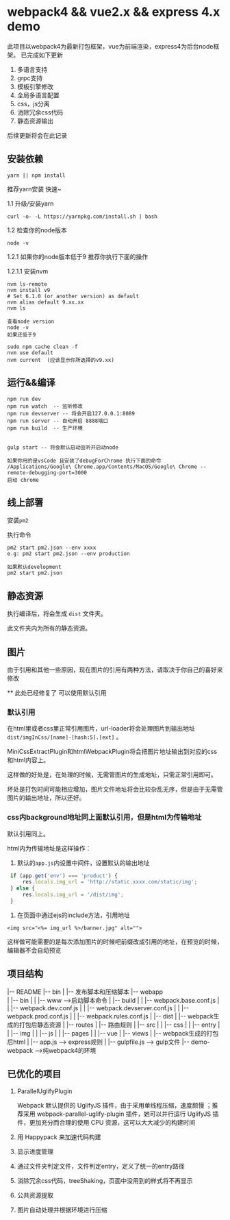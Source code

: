 # webpack4 && vue2.x && express 4.x demo


此项目以webpack4为最新打包框架，vue为前端渲染，express4为后台node框架。
已完成如下更新
1. 多语言支持
2. grpc支持
3. 模板引擎修改
4. 全局多语言配置
5. css，js分离
6. 消除冗余css代码
7. 静态资源输出

后续更新将会在此记录


## 安装依赖

```
yarn || npm install
```

推荐yarn安装 快速~

1.1 升级/安装yarn 

```
curl -o- -L https://yarnpkg.com/install.sh | bash
```

1.2 检查你的node版本

```
node -v
```

1.2.1 如果你的node版本低于9 推荐你执行下面的操作

1.2.1.1 安装nvm

```
nvm ls-remote
nvm install v9
# Set 6.1.0 (or another version) as default
nvm alias default 9.xx.xx
nvm ls

查看node version
node -v
如果还低于9 

sudo npm cache clean -f 
nvm use default 
nvm current  (应该显示你所选择的v9.xx)

```





## 运行&&编译

```
npm run dev
npm run watch  -- 监听修改
npm run devserver -- 将会开启127.0.0.1:8089
npm run server -- 自动开启 8888端口
npm run build  -- 生产环境


gulp start -- 将会默认启动监听并启动node

如果你用的是vsCode 且安装了debugForChrome 执行下面的命令
/Applications/Google\ Chrome.app/Contents/MacOS/Google\ Chrome --remote-debugging-port=3000
启动 chrome
```





## 线上部署

安装`pm2`

执行命令

```
pm2 start pm2.json --env xxxx
e.g: pm2 start pm2.json --env production

如果默认development 
pm2 start pm2.json
```









## 静态资源

执行编译后，将会生成 `dist` 文件夹。

此文件夹内为所有的静态资源。



## 图片

由于引用和其他一些原因，现在图片的引用有两种方法，请取决于你自己的喜好来修改

** 此处已经修复了 可以使用默认引用



### 默认引用

在html里或者css里正常引用图片，url-loader将会处理图片到输出地址`dist/imgInCss/[name]-[hash:5].[ext]` 。

MiniCssExtractPlugin和htmlWebpackPlugin将会把图片地址输出到对应的css和html内容上。

这样做的好处是，在处理的时候，无需管图片的生成地址，只需正常引用即可。

坏处是打包时间可能相应增加，图片文件地址将会比较杂乱无序，但是由于无需管图片的输出地址，所以还好。



### css内background地址同上面默认引用，但是html为传输地址

默认引用同上。

html内为传输地址是这样操作：

1. 默认的`app.js`内设置中间件，设置默认的输出地址

```js
 if (app.get('env') === 'product') {
     res.locals.img_url = 'http://static.xxxx.com/static/img';
 } else {
     res.locals.img_url = '/dist/img';
 }
```

1. 在页面中通过ejs的include方法，引用地址

```ejs
<img src="<%= img_url %>/banner.jpg" alt="">
```



这样做可能需要的是每次添加图片的时候吧前缀改成引用的地址，在预览的时候，编辑器不会自动预览









## 项目结构

   |-- README
   |-- bin
   |   |-- 发布脚本和压缩脚本 
   |-- webapp   
   |   |-- bin
   |   |   |-- www -->启动脚本命令
   |   |-- build
   |   |   |-- webpack.base.conf.js
   |   |   |-- webpack.dev.conf.js
   |   |   |-- webpack.devserver.conf.js
   |   |   |-- webpack.prod.conf.js
   |   |   |-- webpack.rules.conf.js
   |   |-- dist 
   |   |-- webpack生成的打包后静态资源
   |   |-- routes 
   |   |-- 路由规则
   |   |-- src
   |   |   |-- css
   |   |   |-- entry
   |   |   |-- img
   |   |   |-- js
   |   |   |-- pages
   |   |   |-- vue
   |   |-- views
   |   |-- webpack生成的打包后html
   |   |-- app.js --> express规则
   |   |-- gulpfile.js --> gulp文件
   |-- demo-webpack —>纯webpack4的环境















## 已优化的项目

1. ParallelUglifyPlugin

   Webpack 默认提供的 UglifyJS 插件，由于采用单线程压缩，速度颇慢 ；推荐采用 webpack-parallel-uglify-plugin 插件，她可以并行运行 UglifyJS 插件，更加充分而合理的使用 CPU 资源，这可以大大减少的构建时间

2. 用 Happypack 来加速代码构建

3. 显示进度管理

4. 通过文件夹判定文件，文件判定entry，定义了统一的entry路径

5. 消除冗余css代码，treeShaking，页面中没用到的样式将不再显示

6. 公共资源提取

7. 图片自动处理并根据环境进行压缩


